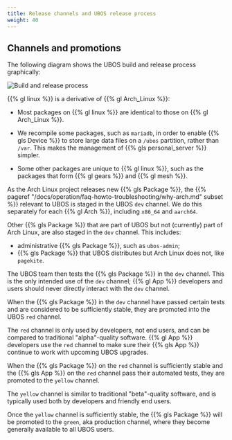 ```yaml
---
title: Release channels and UBOS release process
weight: 40
---
```


## Channels and promotions

The following diagram shows the UBOS build and release process graphically:

![Build and release process](/images/buildrelease.png)

{{% gl linux %}} is a derivative of {{% gl Arch_Linux %}}:

* Most packages on {{% gl linux %}} are identical to those on {{% gl Arch_Linux %}}.

* We recompile some packages, such as ``mariadb``, in order to enable {{% gls Device %}}
  to store large data files on a ``/ubos`` partition, rather than ``/var``. This makes
  the management of {{% gls personal_server %}} simpler.

* Some other packages are unique to {{% gl linux %}}, such as the packages that form
  {{% gl gears %}} and {{% gl mesh %}}.

As the Arch Linux project releases
new {{% gls Package %}}, the {{% pageref "/docs/operation/faq-howto-troubleshooting/why-arch.md" subset %}}
relevant to UBOS is staged in the UBOS ``dev`` channel. We do this separately for each
{{% gl Arch %}}, including ``x86_64`` and ``aarch64``.

Other {{% gls Package %}} that are part of UBOS but not (currently) part of Arch Linux, are also
staged in the ``dev`` channel. This includes:

* administrative {{% gls Package %}}, such as ``ubos-admin``;
* {{% gls Package %}} that UBOS distributes but Arch Linux does not, like ``pagekite``.

The UBOS team then tests the {{% gls Package %}} in the ``dev`` channel. This is the only
intended use of the ``dev`` channel; {{% gl App %}} developers and users should never directly
interact with the ``dev`` channel.

When the {{% gls Package %}} in the ``dev`` channel have passed certain tests and are considered to
be sufficiently stable, they are promoted into the UBOS ``red`` channel.

The ``red`` channel is only used by developers, not end users, and can be compared
to traditional "alpha"-quality software. {{% gl App %}} developers use the ``red``
channel to make sure their {{% gls App %}} continue to work with upcoming UBOS upgrades.

When the {{% gls Package %}} on the ``red`` channel is sufficiently stable and the
{{% gls App %}} on the ``red`` channel pass their automated tests, they are promoted to the
``yellow`` channel.

The ``yellow`` channel is similar to traditional "beta"-quality software, and is typically
used both by developers and friendly end users.

Once the ``yellow`` channel is sufficiently stable, the {{% gls Package %}} will be promoted
to the ``green``, aka production channel, where they become generally available to
all UBOS users.
